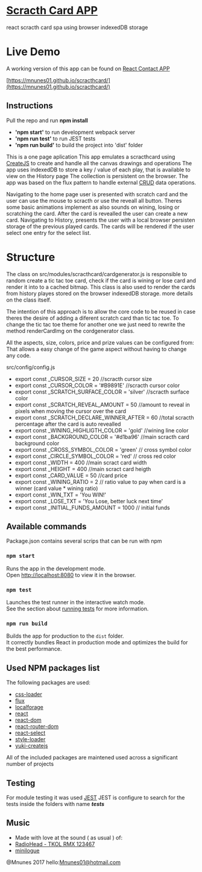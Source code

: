 # [Scracth Card APP](https://mnunes01.github.io/scracthcard/)
react scracth card spa using browser indexedDB storage

# Live Demo
A working version of this app can be found on [React Contact APP](https://mnunes01.github.io/scracthcard/)

[https://mnunes01.github.io/scracthcard/](https://mnunes01.github.io/scracthcard/)

## Instructions
Pull the repo and run **npm install**

- **'npm start'** to run development webpack server
- **'npm run test'** to run JEST tests
- **'npm run build'** to build the project into 'dist' folder


This is a one page aplication
This app emulates a scracthcard using [CreateJS](http://createjs.com/) to create and handle all the canvas drawings and operations
The app uses indexedDB to store a key / value of each play, that is available to view on the History page
The collection is persistent on the browser.
The app was based on the flux pattern to handle external [CRUD](https://en.wikipedia.org/wiki/Create,_read,_update_and_delete) data operations.

Navigating to the home page user is presented with scratch card and the user can use the mouse to scracth or use the reveall all button.
Theres some basic animations implement as also sounds on wining, losing or scratching the card.
After the card is revealled the user can create a new card.
Navigating to History, presents the user with a local browser persisten storage of the previous played cards. The cards will be rendered if the user select one entry for the select list.

# Structure
The class on src/modules/scracthcard/cardgenerator.js is responsible to random create a tic tac toe card, check if the card is wining or lose card and render it into to a cached bitmap.
This class is also used to render the cards from history playes stored on the browser indexedDB storage.
more details on the class itself.

The intention of this approach is to allow the core code to be reused in case theres the desire of adding a diferent scratch card than tic tac toe.
To change the tic tac toe theme for another one we just need to rewrite the method renderCardImg on the cordgenerator class.

All the aspects, size, colors, price and prize values can be configured from:
That allows a easy change of the game aspect without having to change any code.

src/config/config.js
- export const _CURSOR_SIZE = 20 //scracth cursor size
- export const _CURSOR_COLOR = '#B9891E' //scracth cursor color
- export const _SCRATCH_SURFACE_COLOR = 'silver' //scracth surface color
- export const _SCRATCH_REVEAL_AMOUNT = 50 //amount to reveal in pixels when moving the cursor over the card
- export const _SCRATCH_DECLARE_WINNER_AFTER = 60 //total scracth percentage after the card is auto revealled
- export const _WINING_HIGHLIGTH_COLOR = 'gold' //wining line color
- export const _BACKGROUND_COLOR = '#d1ba96' //main scracth card background color
- export const _CROSS_SYMBOL_COLOR = 'green' // cross symbol color
- export const _CIRCLE_SYMBOL_COLOR = 'red' // cross red color
- export const _WIDTH = 400 //main scract card width
- export const _HEIGHT = 400 //main scract card heigth
- export const _CARD_VALUE = 50 //card price
- export const _WINING_RATIO = 2 // ratio value to pay when card is a winner (card value * wining ratio)
- export const _WIN_TXT = 'You WIN!'
- export const _LOSE_TXT = 'You Lose, better luck next time'
- export const _INITIAL_FUNDS_AMOUNT = 1000 // initial funds

## Available commands
Package.json contains several scrips that can be run with npm

### `npm start`

Runs the app in the development mode.<br>
Open [http://localhost:8080](http://localhost:8000) to view it in the browser.

### `npm test`

Launches the test runner in the interactive watch mode.<br>
See the section about [running tests](#running-tests) for more information.

### `npm run build`

Builds the app for production to the `dist` folder.<br>
It correctly bundles React in production mode and optimizes the build for the best performance.

## Used NPM packages list
The following packages are used:

- [css-loader](https://www.npmjs.com/package/css-loader)
- [flux](https://www.npmjs.com/package/flux)
- [localforage](https://www.npmjs.com/package/localforage)
- [react](https://www.npmjs.com/package/react)
- [react-dom](https://www.npmjs.com/package/react-dom)
- [react-router-dom](https://www.npmjs.com/package/react-router-dom)
- [react-select](https://www.npmjs.com/package/react-select)
- [style-loader](https://www.npmjs.com/package/style-loader)
- [yuki-createjs](https://www.npmjs.com/package/yuki-createjs)

All of the included packages are maintened used across a significant number of projects

## Testing

For module testing it was used [JEST](https://www.npmjs.com/package/jest)
JEST is configure to search for the tests inside the folders with name *__tests__*

## Music
* Made with love at the sound ( as usual ) of:
* [RadioHead - TKOL RMX 123467](https://open.spotify.com/album/47xaqCsJcYFWqD1gwujl1T)
* [minilogue](https://www.youtube.com/watch?v=qgiL7lsIATA)

@Mnunes 2017 hello:[Mnunes01@hotmail.com](mailto:mnunes01@hotmail.com)

